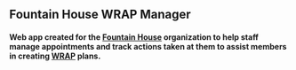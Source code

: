 ## Fountain House WRAP Manager
#### Web app created for the [Fountain House](http://www.fountainhouse.org) organization to help staff manage appointments and track actions taken at them to assist members in creating [WRAP](https://en.wikipedia.org/wiki/Wellness_Recovery_Action_Plan) plans.
